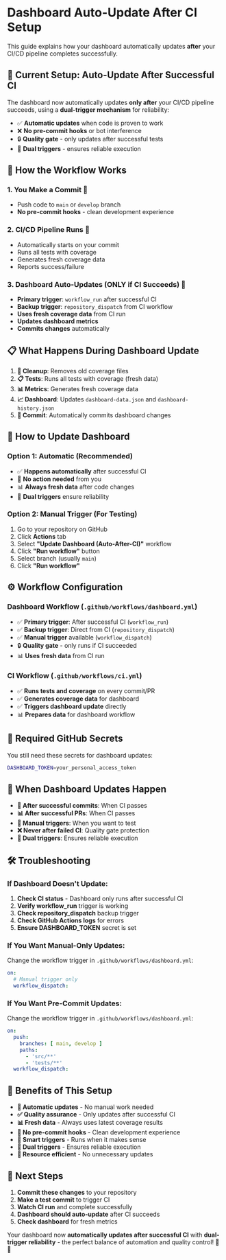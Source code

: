 # Dashboard Auto-Update After CI Setup

This guide explains how your dashboard automatically updates **after** your CI/CD pipeline completes successfully.

## 🎯 **Current Setup: Auto-Update After Successful CI**

The dashboard now automatically updates **only after** your CI/CD pipeline succeeds, using a **dual-trigger mechanism** for reliability:
- ✅ **Automatic updates** when code is proven to work
- ❌ **No pre-commit hooks** or bot interference
- 🔒 **Quality gate** - only updates after successful tests
- 🚀 **Dual triggers** - ensures reliable execution

## 🔄 **How the Workflow Works**

### **1. You Make a Commit** 📝
- Push code to `main` or `develop` branch
- **No pre-commit hooks** - clean development experience

### **2. CI/CD Pipeline Runs** 🚀
- Automatically starts on your commit
- Runs all tests with coverage
- Generates fresh coverage data
- Reports success/failure

### **3. Dashboard Auto-Updates (ONLY if CI Succeeds)** 🎯
- **Primary trigger**: `workflow_run` after successful CI
- **Backup trigger**: `repository_dispatch` from CI workflow
- **Uses fresh coverage data** from CI run
- **Updates dashboard metrics**
- **Commits changes** automatically

## 📋 **What Happens During Dashboard Update**

1. **🧹 Cleanup**: Removes old coverage files
2. **📋 Tests**: Runs all tests with coverage (fresh data)
3. **📊 Metrics**: Generates fresh coverage data
4. **📈 Dashboard**: Updates `dashboard-data.json` and `dashboard-history.json`
5. **🔄 Commit**: Automatically commits dashboard changes

## 🚀 **How to Update Dashboard**

### **Option 1: Automatic (Recommended)**
- ✅ **Happens automatically** after successful CI
- 🎯 **No action needed** from you
- 📊 **Always fresh data** after code changes
- 🚀 **Dual triggers** ensure reliability

### **Option 2: Manual Trigger (For Testing)**
1. Go to your repository on GitHub
2. Click **Actions** tab
3. Select **"Update Dashboard (Auto-After-CI)"** workflow
4. Click **"Run workflow"** button
5. Select branch (usually `main`)
6. Click **"Run workflow"**

## ⚙️ **Workflow Configuration**

### **Dashboard Workflow (`.github/workflows/dashboard.yml`)**
- ✅ **Primary trigger**: After successful CI (`workflow_run`)
- ✅ **Backup trigger**: Direct from CI (`repository_dispatch`)
- ✅ **Manual trigger** available (`workflow_dispatch`)
- 🔒 **Quality gate** - only runs if CI succeeded
- 📊 **Uses fresh data** from CI run

### **CI Workflow (`.github/workflows/ci.yml`)**
- ✅ **Runs tests and coverage** on every commit/PR
- ✅ **Generates coverage data** for dashboard
- ✅ **Triggers dashboard update** directly
- 📊 **Prepares data** for dashboard workflow

## 🔑 **Required GitHub Secrets**

You still need these secrets for dashboard updates:

```bash
DASHBOARD_TOKEN=your_personal_access_token
```

## 📅 **When Dashboard Updates Happen**

- **🔄 After successful commits**: When CI passes
- **📊 After successful PRs**: When CI passes
- **🎯 Manual triggers**: When you want to test
- **❌ Never after failed CI**: Quality gate protection
- **🚀 Dual triggers**: Ensures reliable execution

## 🛠️ **Troubleshooting**

### **If Dashboard Doesn't Update:**
1. **Check CI status** - Dashboard only runs after successful CI
2. **Verify workflow_run** trigger is working
3. **Check repository_dispatch** backup trigger
4. **Check GitHub Actions logs** for errors
5. **Ensure DASHBOARD_TOKEN** secret is set

### **If You Want Manual-Only Updates:**
Change the workflow trigger in `.github/workflows/dashboard.yml`:

```yaml
on:
  # Manual trigger only
  workflow_dispatch:
```

### **If You Want Pre-Commit Updates:**
Change the workflow trigger in `.github/workflows/dashboard.yml`:

```yaml
on:
  push:
    branches: [ main, develop ]
    paths:
      - 'src/**'
      - 'tests/**'
  workflow_dispatch:
```

## 🎉 **Benefits of This Setup**

- **🔄 Automatic updates** - No manual work needed
- **✅ Quality assurance** - Only updates after successful CI
- **📊 Fresh data** - Always uses latest coverage results
- **🚫 No pre-commit hooks** - Clean development experience
- **🎯 Smart triggers** - Runs when it makes sense
- **🚀 Dual triggers** - Ensures reliable execution
- **💾 Resource efficient** - No unnecessary updates

## 🚀 **Next Steps**

1. **Commit these changes** to your repository
2. **Make a test commit** to trigger CI
3. **Watch CI run** and complete successfully
4. **Dashboard should auto-update** after CI succeeds
5. **Check dashboard** for fresh metrics

Your dashboard now **automatically updates after successful CI** with **dual-trigger reliability** - the perfect balance of automation and quality control! 🎯✨ 